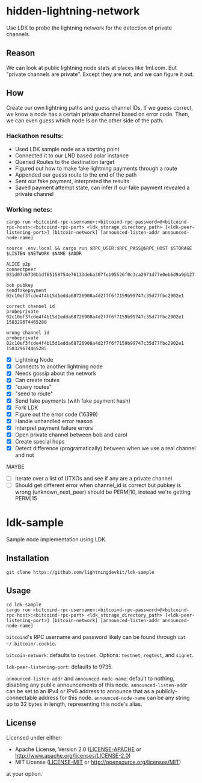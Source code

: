 # hidden-lightning-network

Use LDK to probe the lightning network for the detection of private channels. 

## Reason

We can look at public lightning node stats at places like 1ml.com. But "private channels are private". Except they are not, and we can figure it out.

## How 

Create our own lightning paths and guess channel IDs. If we guess correct, we know a node has a certain private channel based on error code. Then, we can even guess which node is on the other side of the path.

### Hackathon results: 

- Used LDK sample node as a starting point
- Connected it to our LND based polar instance
- Queried Routes to the destination target
- Figured out how to make fake lightning payments through a route
- Appended our guess route to the end of the path
- Sent our fake payment, interpreted the results
- Saved payment attempt state, can infer if our fake payment revealed a private channel


### Working notes:

```
cargo run <bitcoind-rpc-username>:<bitcoind-rpc-password>@<bitcoind-rpc-host>:<bitcoind-rpc-port> <ldk_storage_directory_path> [<ldk-peer-listening-port>] [bitcoin-network] [announced-listen-addr announced-node-name]
```

```
source .env.local && cargo run $RPC_USER:$RPC_PASS@$RPC_HOST $STORAGE $LISTEN $NETWORK $NAME $ADDR
```

```
ALICE p2p
connectpeer 031d07c6730b1df65158754e76133deba307feb95526f0c3ca2971d77e0eb6d9a9@127.0.0.1:9735

bob pubkey
sendfakepayment 02c10ef3fcde4f4b15d1edda68726908a4d2f7f6f7159b99747c35d77fbc2902e1

correct channel id
probeprivate 02c10ef3fcde4f4b15d1edda68726908a4d2f7f6f7159b99747c35d77fbc2902e1 158329674465280

wrong channel id
probeprivate 02c10ef3fcde4f4b15d1edda68726908a4d2f7f6f7159b99747c35d77fbc2902e1 158329674465285
```

- [x] Lightning Node
- [x] Connects to another lightning node
- [x] Needs gossip about the network
- [x] Can create routes
- [x] "query routes"
- [x] "send to route"
- [x] Send fake payments (with fake payment hash)
- [x] Fork LDK
- [x] Figure out the error code (16399)
- [x] Handle unhandled error reason
- [x] Interpret payment failure errors
- [x] Open private channel between bob and carol
- [x] Create special hops
- [x] Detect difference (programatically) between when we use a real channel and not

MAYBE
- [ ] Iterate over a list of UTXOs and see if any are a private channel
- [ ] Should get different error when channel_id is correct but pubkey is wrong (unknown_next_peer)
      should be PERM|10, instead we're getting PERM|15

# ldk-sample
Sample node implementation using LDK.

## Installation
```
git clone https://github.com/lightningdevkit/ldk-sample
```

## Usage
```
cd ldk-sample
cargo run <bitcoind-rpc-username>:<bitcoind-rpc-password>@<bitcoind-rpc-host>:<bitcoind-rpc-port> <ldk_storage_directory_path> [<ldk-peer-listening-port>] [bitcoin-network] [announced-listen-addr announced-node-name]
```
`bitcoind`'s RPC username and password likely can be found through `cat ~/.bitcoin/.cookie`.

`bitcoin-network`: defaults to `testnet`. Options: `testnet`, `regtest`, and `signet`.

`ldk-peer-listening-port`: defaults to 9735.

`announced-listen-addr` and `announced-node-name`: default to nothing, disabling any public announcements of this node.
`announced-listen-addr` can be set to an IPv4 or IPv6 address to announce that as a publicly-connectable address for this node.
`announced-node-name` can be any string up to 32 bytes in length, representing this node's alias.

## License

Licensed under either:

 * Apache License, Version 2.0 ([LICENSE-APACHE](LICENSE-APACHE) or http://www.apache.org/licenses/LICENSE-2.0)
 * MIT License ([LICENSE-MIT](LICENSE-MIT) or http://opensource.org/licenses/MIT)

at your option.
